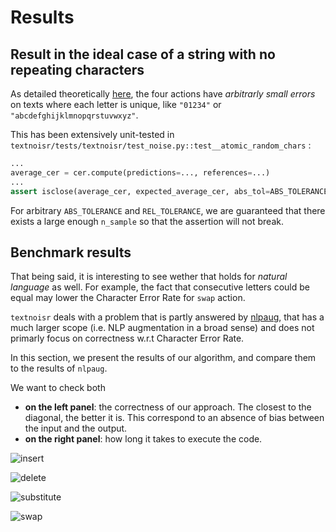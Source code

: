 # Results

## Result in the ideal case of a string with no repeating characters

As detailed theoretically [here](how_this_works.md),
the four actions have *arbitrarly small errors*
on texts where each letter is unique, like `"01234"` or `"abcdefghijklmnopqrstuvwxyz"`.

This has been extensively unit-tested in `textnoisr/tests/textnoisr/test_noise.py::test__atomic_random_chars` :


```python
...
average_cer = cer.compute(predictions=..., references=...)
...
assert isclose(average_cer, expected_average_cer, abs_tol=ABS_TOLERANCE, rel_tol=REL_TOLERANCE)
```

For arbitrary `ABS_TOLERANCE` and `REL_TOLERANCE`, we are guaranteed that there exists a large enough `n_sample` so that the assertion will not break.

## Benchmark results


That being said, it is interesting to see wether that holds for _natural language_ as well.
For example, the fact that consecutive letters could be equal may lower the Character Error Rate for `swap` action.

`textnoisr` deals with a problem that is partly answered by [nlpaug](https://github.com/makcedward/nlpaug), that has a much larger scope (i.e. NLP augmentation in a broad sense) and does not primarly focus on correctness w.r.t Character Error Rate.

In this section, we present the results of our algorithm, and compare them to the results of `nlpaug`.

We want to check both

* **on the left panel**: the correctness of our approach. The closest to the diagonal, the better it is. This correspond to an absence of bias between the input and the output.
* **on the right panel**: how long it takes to execute the code.


![insert](images/insert.png)

![delete](images/delete.png)

![substitute](images/substitute.png)

![swap](images/swap.png)
